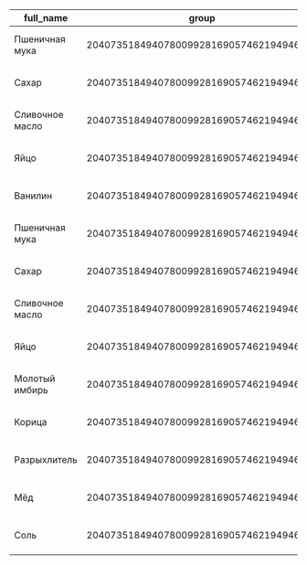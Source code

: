 | full_name | group | id | name | range |
| --- | --- | --- | --- | --- |
| Пшеничная мука | 204073518494078009928169057462194946874 | 204115957772382238248497910985982624570 |  | <src.models.range.range_model object at 0x0000023F9D8189A0> |
| Сахар | 204073518494078009928169057462194946874 | 204116754490784481691176369747608617786 |  | <src.models.range.range_model object at 0x0000023F9D818AF0> |
| Сливочное масло | 204073518494078009928169057462194946874 | 204116754649240806719793991027337085754 |  | <src.models.range.range_model object at 0x0000023F9D818A00> |
| Яйцо | 204073518494078009928169057462194946874 | 204116754807697131748890964192403800890 |  | <src.models.range.range_model object at 0x0000023F9D818CA0> |
| Ванилин | 204073518494078009928169057462194946874 | 204116754966153456777331537711781266234 |  | <src.models.range.range_model object at 0x0000023F9D818DC0> |
| Пшеничная мука | 204073518494078009928169057462194946874 | 204116755124609781804420749867970872122 |  | <src.models.range.range_model object at 0x0000023F9D818EE0> |
| Сахар | 204073518494078009928169057462194946874 | 204116755283066106830813592931778315066 |  | <src.models.range.range_model object at 0x0000023F9D819000> |
| Сливочное масло | 204073518494078009928169057462194946874 | 204116755441522431862184039483736998714 |  | <src.models.range.range_model object at 0x0000023F9D819120> |
| Яйцо | 204073518494078009928169057462194946874 | 204116755599978756890137379818428318522 |  | <src.models.range.range_model object at 0x0000023F9D819240> |
| Молотый имбирь | 204073518494078009928169057462194946874 | 204116755758435081920109458686088463162 |  | <src.models.range.range_model object at 0x0000023F9D819360> |
| Корица | 204073518494078009928169057462194946874 | 204116755916891406946877226418874499898 |  | <src.models.range.range_model object at 0x0000023F9D819480> |
| Разрыхлитель | 204073518494078009928169057462194946874 | 204116756075347731976981035575635231546 |  | <src.models.range.range_model object at 0x0000023F9D8195A0> |
| Мёд | 204073518494078009928169057462194946874 | 204116756233804057003869837548406850362 |  | <src.models.range.range_model object at 0x0000023F9D8196C0> |
| Соль | 204073518494078009928169057462194946874 | 204116756392260382030583280610687730490 |  | <src.models.range.range_model object at 0x0000023F9D8197E0> |
